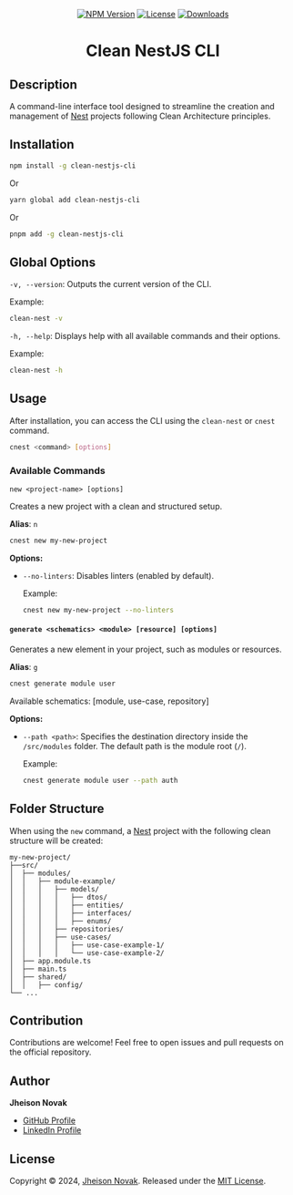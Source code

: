 <p align="center">
    <a href="https://www.npmjs.com/package/clean-nestjs-cli"><img src="https://img.shields.io/npm/v/clean-nestjs-cli.svg" alt ="NPM Version"></a> <a href="https://www.npmjs.com/package/clean-nestjs-cli"><img src="https://img.shields.io/npm/l/clean-nestjs-cli.svg" alt ="License"></a> <a href="https://www.npmjs.com/package/clean-nestjs-cli"><img src="https://img.shields.io/npm/d18m/clean-nestjs-cli.svg" alt ="Downloads"></a>
</p>
<h1 align="center">Clean NestJS CLI</h1>

## Description

A command-line interface tool designed to streamline the creation and management of [Nest](https://github.com/nestjs/nest) projects following Clean Architecture principles.

## Installation

```bash
npm install -g clean-nestjs-cli
```

Or

```bash
yarn global add clean-nestjs-cli
```

Or

```bash
pnpm add -g clean-nestjs-cli
```

## Global Options

`-v, --version`: Outputs the current version of the CLI.

Example:

```bash
clean-nest -v
```

`-h, --help`: Displays help with all available commands and their options.

Example:

```bash
clean-nest -h
```

## Usage

After installation, you can access the CLI using the `clean-nest` or `cnest` command.

```bash
cnest <command> [options]
```

### Available Commands

`new <project-name> [options]`

Creates a new project with a clean and structured setup.

**Alias**: `n`

```bash
cnest new my-new-project
```

**Options:**

-   `--no-linters`: Disables linters (enabled by default).

    Example:

    ```bash
    cnest new my-new-project --no-linters
    ```

#### `generate <schematics> <module> [resource] [options]`

Generates a new element in your project, such as modules or resources.

**Alias**: `g`

```bash
cnest generate module user
```

Available schematics: [module, use-case, repository]

**Options:**

-   `--path <path>`: Specifies the destination directory inside the `/src/modules` folder. The default path is the module root (`/`).

    Example:

    ```bash
    cnest generate module user --path auth
    ```

## Folder Structure

When using the `new` command, a [Nest](https://github.com/nestjs/nest) project with the following clean structure will be created:

```
my-new-project/
├──src/
│  ├── modules/
│  │   ├── module-example/
│  │   │   ├── models/
│  │   │   │   ├── dtos/
│  │   │   │   ├── entities/
│  │   │   │   ├── interfaces/
│  │   │   │   ├── enums/
│  │   │   ├── repositories/
│  │   │   ├── use-cases/
│  │   │   │   ├── use-case-example-1/
│  │   │   │   └── use-case-example-2/
│  ├── app.module.ts
│  ├── main.ts
│  ├── shared/
│  │   ├── config/
└── ...
```

## Contribution

Contributions are welcome! Feel free to open issues and pull requests on the official repository.

## Author

**Jheison Novak**

-   [GitHub Profile](https://github.com/JheisonNovak)
-   [LinkedIn Profile](https://www.linkedin.com/in/jheison-novak)

## License

Copyright © 2024, [Jheison Novak](https://github.com/JheisonNovak).
Released under the [MIT License](LICENSE).
